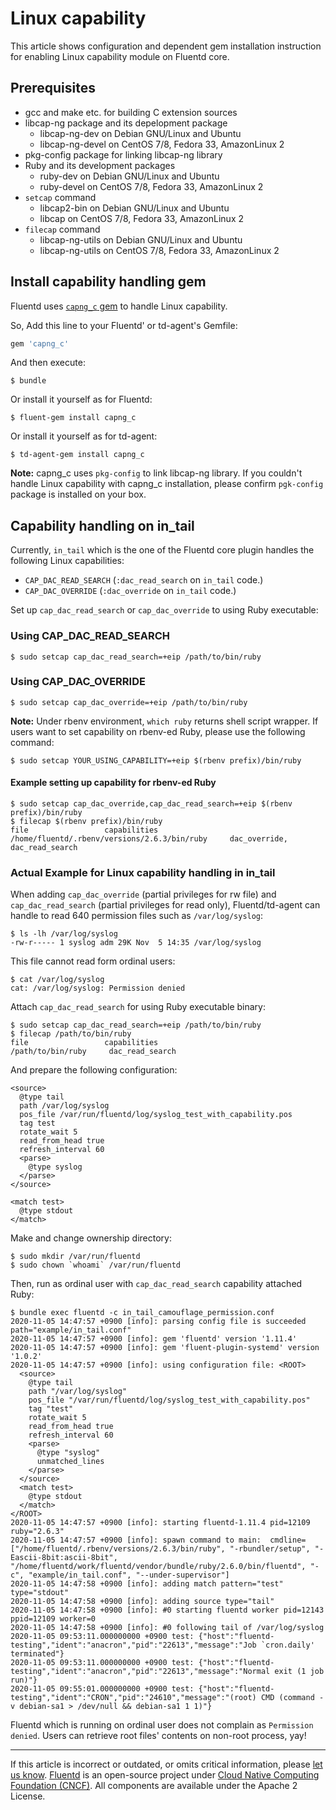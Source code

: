 # Linux capability

This article shows configuration and dependent gem installation instruction for enabling Linux capability module on Fluentd core.

## Prerequisites

* gcc and make etc. for building C extension sources
* libcap-ng package and its depelopment package
  * libcap-ng-dev on Debian GNU/Linux and Ubuntu
  * libcap-ng-devel on CentOS 7/8, Fedora 33, AmazonLinux 2
* pkg-config package for linking libcap-ng library
* Ruby and its development packages
  * ruby-dev on Debian GNU/Linux and Ubuntu
  * ruby-devel on CentOS 7/8, Fedora 33, AmazonLinux 2
* `setcap` command
  * libcap2-bin on Debian GNU/Linux and Ubuntu
  * libcap on CentOS 7/8, Fedora 33, AmazonLinux 2
* `filecap` command
  * libcap-ng-utils on Debian GNU/Linux and Ubuntu
  * libcap-ng-utils on CentOS 7/8, Fedora 33, AmazonLinux 2

## Install capability handling gem

Fluentd uses [`capng_c` gem](https://github.com/fluent-plugins-nursery/capng_c) to handle Linux capability.

So, Add this line to your Fluentd' or td-agent's Gemfile:

```ruby
gem 'capng_c'
```

And then execute:

    $ bundle

Or install it yourself as for Fluentd:

    $ fluent-gem install capng_c

Or install it yourself as for td-agent:

    $ td-agent-gem install capng_c

**Note:** capng_c uses `pkg-config` to link libcap-ng library. If you couldn't handle Linux capability with capng_c installation, please confirm `pgk-config` package is installed on your box.

## Capability handling on in_tail

Currently, `in_tail` which is the one of the Fluentd core plugin handles the following Linux capabilities:

* `CAP_DAC_READ_SEARCH` (`:dac_read_search` on `in_tail` code.)
* `CAP_DAC_OVERRIDE` (`:dac_override` on `in_tail` code.)

Set up `cap_dac_read_search` or `cap_dac_override` to using Ruby executable:

### Using CAP_DAC_READ_SEARCH

```console
$ sudo setcap cap_dac_read_search=+eip /path/to/bin/ruby
```

### Using CAP_DAC_OVERRIDE

```console
$ sudo setcap cap_dac_override=+eip /path/to/bin/ruby
```

**Note:** Under rbenv environment, `which ruby` returns shell script wrapper. If users want to set capability on rbenv-ed Ruby, please use the following command:

```console
$ sudo setcap YOUR_USING_CAPABILITY=+eip $(rbenv prefix)/bin/ruby
```

#### Example setting up capability for rbenv-ed Ruby

```console
$ sudo setcap cap_dac_override,cap_dac_read_search=+eip $(rbenv prefix)/bin/ruby
$ filecap $(rbenv prefix)/bin/ruby
file                 capabilities
/home/fluentd/.rbenv/versions/2.6.3/bin/ruby     dac_override, dac_read_search
```

### Actual Example for Linux capability handling in in_tail

When adding `cap_dac_override` (partial privileges for rw file) and `cap_dac_read_search` (partial privileges for read only), Fluentd/td-agent can handle to read 640 permission files such as `/var/log/syslog`:

```console
$ ls -lh /var/log/syslog
-rw-r----- 1 syslog adm 29K Nov  5 14:35 /var/log/syslog
```

This file cannot read form ordinal users:

```console
$ cat /var/log/syslog
cat: /var/log/syslog: Permission denied
```

Attach `cap_dac_read_search` for using Ruby executable binary:

```console
$ sudo setcap cap_dac_read_search=+eip /path/to/bin/ruby
$ filecap /path/to/bin/ruby
file                 capabilities
/path/to/bin/ruby     dac_read_search
```

And prepare the following configuration:

```aconf
<source>
  @type tail
  path /var/log/syslog
  pos_file /var/run/fluentd/log/syslog_test_with_capability.pos
  tag test
  rotate_wait 5
  read_from_head true
  refresh_interval 60
  <parse>
    @type syslog
  </parse>
</source>

<match test>
  @type stdout
</match>
```

Make and change ownership directory:

```console
$ sudo mkdir /var/run/fluentd
$ sudo chown `whoami` /var/run/fluentd
```

Then, run as ordinal user with `cap_dac_read_search` capability attached Ruby:

```console
$ bundle exec fluentd -c in_tail_camouflage_permission.conf
2020-11-05 14:47:57 +0900 [info]: parsing config file is succeeded path="example/in_tail.conf"
2020-11-05 14:47:57 +0900 [info]: gem 'fluentd' version '1.11.4'
2020-11-05 14:47:57 +0900 [info]: gem 'fluent-plugin-systemd' version '1.0.2'
2020-11-05 14:47:57 +0900 [info]: using configuration file: <ROOT>
  <source>
    @type tail
    path "/var/log/syslog"
    pos_file "/var/run/fluentd/log/syslog_test_with_capability.pos"
    tag "test"
    rotate_wait 5
    read_from_head true
    refresh_interval 60
    <parse>
      @type "syslog"
      unmatched_lines
    </parse>
  </source>
  <match test>
    @type stdout
  </match>
</ROOT>
2020-11-05 14:47:57 +0900 [info]: starting fluentd-1.11.4 pid=12109 ruby="2.6.3"
2020-11-05 14:47:57 +0900 [info]: spawn command to main:  cmdline=["/home/fluentd/.rbenv/versions/2.6.3/bin/ruby", "-rbundler/setup", "-Eascii-8bit:ascii-8bit", "/home/fluentd/work/fluentd/vendor/bundle/ruby/2.6.0/bin/fluentd", "-c", "example/in_tail.conf", "--under-supervisor"]
2020-11-05 14:47:58 +0900 [info]: adding match pattern="test" type="stdout"
2020-11-05 14:47:58 +0900 [info]: adding source type="tail"
2020-11-05 14:47:58 +0900 [info]: #0 starting fluentd worker pid=12143 ppid=12109 worker=0
2020-11-05 14:47:58 +0900 [info]: #0 following tail of /var/log/syslog
2020-11-05 09:53:11.000000000 +0900 test: {"host":"fluentd-testing","ident":"anacron","pid":"22613","message":"Job `cron.daily' terminated"}
2020-11-05 09:53:11.000000000 +0900 test: {"host":"fluentd-testing","ident":"anacron","pid":"22613","message":"Normal exit (1 job run)"}
2020-11-05 09:55:01.000000000 +0900 test: {"host":"fluentd-testing","ident":"CRON","pid":"24610","message":"(root) CMD (command -v debian-sa1 > /dev/null && debian-sa1 1 1)"}
```

Fluentd which is running on ordinal user does not complain as `Permission denied`.
Users can retrieve root files' contents on non-root process, yay!


------------------------------------------------------------------------

If this article is incorrect or outdated, or omits critical information, please
[let us know](https://github.com/fluent/fluentd-docs-gitbook/issues?state=open).
[Fluentd](http://www.fluentd.org/) is an open-source project under
[Cloud Native Computing Foundation (CNCF)](https://cncf.io/). All components are
available under the Apache 2 License.
